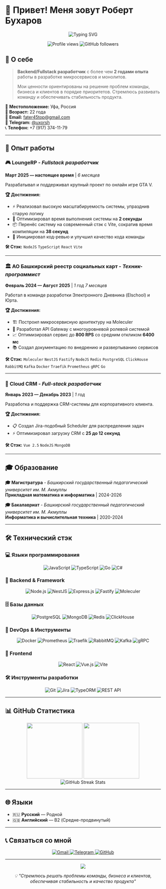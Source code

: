 # 👋 Привет! Меня зовут Роберт Бухаров

<div align="center">
  <img src="https://readme-typing-svg.herokuapp.com?font=Fira+Code&size=32&duration=2800&pause=2000&color=A9FEF7&center=true&vCenter=true&width=940&lines=Backend+%2F+Fullstack+%D0%A0%D0%B0%D0%B7%D1%80%D0%B0%D0%B1%D0%BE%D1%82%D1%87%D0%B8%D0%BA;2%2B+%D0%BB%D0%B5%D1%82+%D0%BE%D0%BF%D1%8B%D1%82%D0%B0+%D0%B2+%D1%80%D0%B0%D0%B7%D1%80%D0%B0%D0%B1%D0%BE%D1%82%D0%BA%D0%B5;%D0%9C%D0%B8%D0%BA%D1%80%D0%BE%D1%81%D0%B5%D1%80%D0%B2%D0%B8%D1%81%D1%8B+%7C+%D0%9C%D0%BE%D0%BD%D0%BE%D0%BB%D0%B8%D1%82%D1%8B+%7C+%D0%9E%D0%BF%D1%82%D0%B8%D0%BC%D0%B8%D0%B7%D0%B0%D1%86%D0%B8%D1%8F" alt="Typing SVG" />
</div>

<p align="center">
  <img src="https://komarev.com/ghpvc/?username=ItsEasy7&color=blueviolet&style=flat-square&label=Просмотры+профиля" alt="Profile views" />
  <img src="https://img.shields.io/github/followers/ItsEasy7?style=flat-square&color=blue" alt="GitHub followers" />
</p>

## 🚀 О себе

> **Backend/Fullstack разработчик** с более чем **2 годами опыта** работы в разработке микросервисов и монолитов.
> 
> Мои ценности ориентированы на решение проблем команды, бизнеса и клиентов в порядке приоритетов.
> Стремлюсь развивать команду и обеспечивать стабильность продукта.

📍 **Местоположение:** Уфа, Россия  
🎂 **Возраст:** 22 года  
📧 **Email:** fater45top@gmail.com  
📱 **Telegram:** [@uxorsh](https://t.me/uxorsh)  
📞 **Телефон:** +7 (917) 374-11-79

---

## 💼 Опыт работы

### 🎮 **LoungeRP** - *Fullstack разработчик* 
**Март 2025 — настоящее время** | *6 месяцев*

Разрабатывал и поддерживал крупный проект по онлайн игре GTA V.

**🏆 Достижения:**
- ⚡ Реализовал высокую масштабируемость системы, упразднив старую логику
- 🚀 Оптимизировал время выполнения системы на **2 секунды**
- 📦 Перенёс систему на современный стэк с Vite, сократив время компиляции на **38 секунд**
- 👥 Инициировал код-ревью и улучшил качество кода команды

**🛠 Стэк:** `NodeJS` `TypeScript` `React` `Vite`

---

### 🏛️ **АО Башкирский реестр социальных карт** - *Техник-программист*
**Февраль 2024 — Август 2025** | *1 год 7 месяцев*

Работал в команде разработки Электронного Дневника (Elschool) и Юрта.

**🏆 Достижения:**
- 🏗️ Построил микросервисную архитектуру на Moleculer
- 🔗 Разработал API Gateway с многоуровневой ролевой системой
- 📈 Оптимизировал сервис до **800 RPS** со средним откликом **6400 мс**
- 📚 Создал документацию по внедрению и развертыванию сервисов

**🛠 Стэк:** `Moleculer` `NestJS` `Fastify` `NodeJS` `Redis` `PostgreSQL` `ClickHouse` `RabbitMQ` `Kafka` `Docker` `Traefik` `Prometheus` `gRPC` `Go`

---

### 💼 **Cloud CRM** - *Full-stack разработчик*
**Январь 2023 — Декабрь 2023** | *1 год*

Разработка и поддержка CRM-системы для корпоративного клиента.

**🏆 Достижения:**
- 📋 Создал Jira-подобный Scheduler для распределения задач
- ⚡ Оптимизировал загрузку CRM с **25 до 12 секунд**

**🛠 Стэк:** `Vue 2.5` `NodeJS` `MongoDB`

---

## 🎓 Образование

**🎓 Магистратура** - *Башкирский государственный педагогический университет им. М. Акмуллы*  
**Прикладная математика и информатика** | 2024-2026

**🎓 Бакалавриат** - *Башкирский государственный педагогический университет им. М. Акмуллы*  
**Информатика и вычислительная техника** | 2020-2024

---

## 🛠️ Технический стэк

### 💻 Языки программирования
<p align="center">
  <img src="https://img.shields.io/badge/JavaScript-F7DF1E?style=for-the-badge&logo=javascript&logoColor=black" alt="JavaScript"/>
  <img src="https://img.shields.io/badge/TypeScript-007ACC?style=for-the-badge&logo=typescript&logoColor=white" alt="TypeScript"/>
  <img src="https://img.shields.io/badge/Go-00ADD8?style=for-the-badge&logo=go&logoColor=white" alt="Go"/>
  <img src="https://img.shields.io/badge/C%23-239120?style=for-the-badge&logo=c-sharp&logoColor=white" alt="C#"/>
</p>

### 🚀 Backend & Framework
<p align="center">
  <img src="https://img.shields.io/badge/Node.js-43853D?style=for-the-badge&logo=node.js&logoColor=white" alt="Node.js"/>
  <img src="https://img.shields.io/badge/NestJS-E0234E?style=for-the-badge&logo=nestjs&logoColor=white" alt="NestJS"/>
  <img src="https://img.shields.io/badge/Express.js-404D59?style=for-the-badge&logo=express&logoColor=white" alt="Express.js"/>
  <img src="https://img.shields.io/badge/Fastify-000000?style=for-the-badge&logo=fastify&logoColor=white" alt="Fastify"/>
  <img src="https://img.shields.io/badge/Moleculer-4CAF50?style=for-the-badge&logo=moleculer&logoColor=white" alt="Moleculer"/>
</p>

### 🗄️ Базы данных
<p align="center">
  <img src="https://img.shields.io/badge/PostgreSQL-316192?style=for-the-badge&logo=postgresql&logoColor=white" alt="PostgreSQL"/>
  <img src="https://img.shields.io/badge/MongoDB-4EA94B?style=for-the-badge&logo=mongodb&logoColor=white" alt="MongoDB"/>
  <img src="https://img.shields.io/badge/Redis-DC382D?style=for-the-badge&logo=redis&logoColor=white" alt="Redis"/>
  <img src="https://img.shields.io/badge/ClickHouse-FFCC01?style=for-the-badge&logo=clickhouse&logoColor=black" alt="ClickHouse"/>
</p>

### 🔧 DevOps & Инструменты
<p align="center">
  <img src="https://img.shields.io/badge/Docker-2496ED?style=for-the-badge&logo=docker&logoColor=white" alt="Docker"/>
  <img src="https://img.shields.io/badge/Prometheus-E6522C?style=for-the-badge&logo=prometheus&logoColor=white" alt="Prometheus"/>
  <img src="https://img.shields.io/badge/Traefik-24A1C1?style=for-the-badge&logo=traefik&logoColor=white" alt="Traefik"/>
  <img src="https://img.shields.io/badge/RabbitMQ-FF6600?style=for-the-badge&logo=rabbitmq&logoColor=white" alt="RabbitMQ"/>
  <img src="https://img.shields.io/badge/Apache%20Kafka-000?style=for-the-badge&logo=apachekafka" alt="Kafka"/>
  <img src="https://img.shields.io/badge/gRPC-4285F4?style=for-the-badge&logo=grpc&logoColor=white" alt="gRPC"/>
</p>

### 🎨 Frontend
<p align="center">
  <img src="https://img.shields.io/badge/React-20232A?style=for-the-badge&logo=react&logoColor=61DAFB" alt="React"/>
  <img src="https://img.shields.io/badge/Vue.js-35495E?style=for-the-badge&logo=vue.js&logoColor=4FC08D" alt="Vue.js"/>
  <img src="https://img.shields.io/badge/Vite-646CFF?style=for-the-badge&logo=vite&logoColor=white" alt="Vite"/>
</p>

### 🛠️ Инструменты разработки
<p align="center">
  <img src="https://img.shields.io/badge/Git-F05032?style=for-the-badge&logo=git&logoColor=white" alt="Git"/>
  <img src="https://img.shields.io/badge/Jira-0052CC?style=for-the-badge&logo=jira&logoColor=white" alt="Jira"/>
  <img src="https://img.shields.io/badge/TypeORM-FF4716?style=for-the-badge&logo=typeorm&logoColor=white" alt="TypeORM"/>
  <img src="https://img.shields.io/badge/REST%20API-02569B?style=for-the-badge&logo=rest&logoColor=white" alt="REST API"/>
</p>

---

## 📊 GitHub Статистика

<div align="center">
  <img height="180em" src="https://github-readme-stats.vercel.app/api?username=ItsEasy7&show_icons=true&theme=tokyonight&include_all_commits=true&count_private=true"/>
  <img height="180em" src="https://github-readme-stats.vercel.app/api/top-langs/?username=ItsEasy7&layout=compact&langs_count=8&theme=tokyonight"/>
</div>

<div align="center">
  <img src="https://github-readme-streak-stats.herokuapp.com/?user=ItsEasy7&theme=tokyonight" alt="GitHub Streak Stats"/>
</div>

---

## 🌐 Языки

- 🇷🇺 **Русский** — Родной
- 🇬🇧 **Английский** — B2 (Средне-продвинутый)

---

## 📞 Связаться со мной

<p align="center">
  <a href="mailto:fater45top@gmail.com">
    <img src="https://img.shields.io/badge/Gmail-D14836?style=for-the-badge&logo=gmail&logoColor=white" alt="Gmail"/>
  </a>
  <a href="https://t.me/uxorsh">
    <img src="https://img.shields.io/badge/Telegram-2CA5E0?style=for-the-badge&logo=telegram&logoColor=white" alt="Telegram"/>
  </a>
  <a href="https://github.com/ItsEasy7">
    <img src="https://img.shields.io/badge/GitHub-100000?style=for-the-badge&logo=github&logoColor=white" alt="GitHub"/>
  </a>
</p>

---

<div align="center">
  <img src="https://capsule-render.vercel.app/api?type=waving&color=gradient&customColorList=6,11,20&height=150&section=footer&text=Спасибо%20за%20внимание!&fontSize=42&fontColor=fff&animation=twinkling"/>
</div>

<p align="center">
  <i>💡 "Стремлюсь решать проблемы команды, бизнеса и клиентов, обеспечивая стабильность и качество продукта"</i>
</p>

